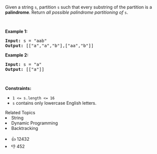 <p>Given a string <code>s</code>, partition <code>s</code> such that every <span data-keyword="substring-nonempty">substring</span> of the partition is a <span data-keyword="palindrome-string"><strong>palindrome</strong></span>. Return <em>all possible palindrome partitioning of </em><code>s</code>.</p>

<p>&nbsp;</p> 
<p><strong class="example">Example 1:</strong></p> 
<pre><strong>Input:</strong> s = "aab"
<strong>Output:</strong> [["a","a","b"],["aa","b"]]
</pre>
<p><strong class="example">Example 2:</strong></p> 
<pre><strong>Input:</strong> s = "a"
<strong>Output:</strong> [["a"]]
</pre> 
<p>&nbsp;</p> 
<p><strong>Constraints:</strong></p>

<ul> 
 <li><code>1 &lt;= s.length &lt;= 16</code></li> 
 <li><code>s</code> contains only lowercase English letters.</li> 
</ul>

<div><div>Related Topics</div><div><li>String</li><li>Dynamic Programming</li><li>Backtracking</li></div></div><br><div><li>👍 12432</li><li>👎 452</li></div>